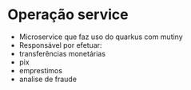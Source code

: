 # Operação service
- Microservice que faz uso do quarkus com mutiny
- Responsável por efetuar:
 - transferências monetárias
 - pix
 - emprestimos
 - analise de fraude
